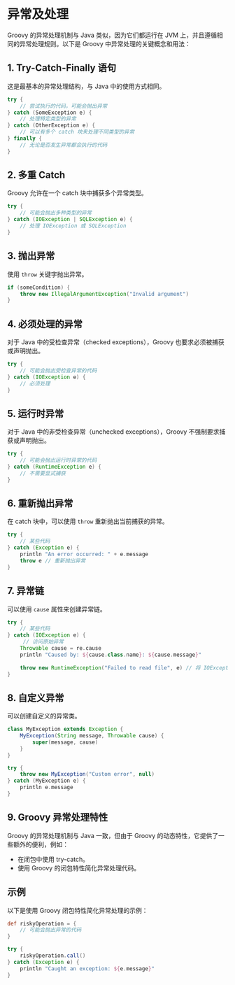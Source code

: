 # 异常及处理

Groovy 的异常处理机制与 Java 类似，因为它们都运行在 JVM 上，并且遵循相同的异常处理规则。以下是 Groovy 中异常处理的关键概念和用法：

## 1. Try-Catch-Finally 语句

这是最基本的异常处理结构，与 Java 中的使用方式相同。

```groovy
try {
    // 尝试执行的代码，可能会抛出异常
} catch (SomeException e) {
    // 处理特定类型的异常
} catch (OtherException e) {
    // 可以有多个 catch 块来处理不同类型的异常
} finally {
    // 无论是否发生异常都会执行的代码
}
```

## 2. 多重 Catch

Groovy 允许在一个 catch 块中捕获多个异常类型。

```groovy
try {
    // 可能会抛出多种类型的异常
} catch (IOException | SQLException e) {
    // 处理 IOException 或 SQLException
}
```

## 3. 抛出异常

使用 `throw` 关键字抛出异常。

```groovy
if (someCondition) {
    throw new IllegalArgumentException("Invalid argument")
}
```

## 4. 必须处理的异常

对于 Java 中的受检查异常（checked exceptions），Groovy 也要求必须被捕获或声明抛出。

```groovy
try {
    // 可能会抛出受检查异常的代码
} catch (IOException e) {
    // 必须处理
}
```

## 5. 运行时异常

对于 Java 中的非受检查异常（unchecked exceptions），Groovy 不强制要求捕获或声明抛出。

```groovy
try {
    // 可能会抛出运行时异常的代码
} catch (RuntimeException e) {
    // 不需要显式捕获
}
```

## 6. 重新抛出异常

在 catch 块中，可以使用 `throw` 重新抛出当前捕获的异常。

```groovy
try {
    // 某些代码
} catch (Exception e) {
    println "An error occurred: " + e.message
    throw e // 重新抛出异常
}
```

## 7. 异常链

可以使用 `cause` 属性来创建异常链。

```groovy
try {
    // 某些代码
} catch (IOException e) {
     // 访问原始异常
    Throwable cause = re.cause
    println "Caused by: ${cause.class.name}: ${cause.message}"
    
    throw new RuntimeException("Failed to read file", e) // 将 IOException 设置为原因
}
```

## 8. 自定义异常

可以创建自定义的异常类。

```groovy
class MyException extends Exception {
    MyException(String message, Throwable cause) {
        super(message, cause)
    }
}

try {
    throw new MyException("Custom error", null)
} catch (MyException e) {
    println e.message
}
```

## 9. Groovy 异常处理特性

Groovy 的异常处理机制与 Java 一致，但由于 Groovy 的动态特性，它提供了一些额外的便利，例如：

- 在闭包中使用 try-catch。
- 使用 Groovy 的闭包特性简化异常处理代码。

## 示例

以下是使用 Groovy 闭包特性简化异常处理的示例：

```groovy
def riskyOperation = {
    // 可能会抛出异常的代码
}

try {
    riskyOperation.call()
} catch (Exception e) {
    println "Caught an exception: ${e.message}"
}
```
